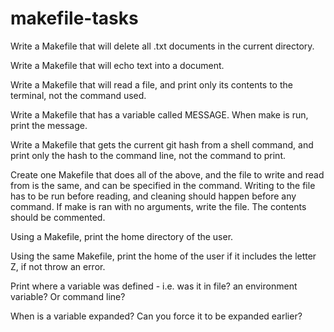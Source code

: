 # makefile-tasks

Write
 a Makefile that will delete all .txt documents in the current directory.



Write
 a Makefile that will echo text into a document.



Write
 a Makefile that will read a file, and print only its contents to the terminal, not the command used.



Write
 a Makefile that has a variable called MESSAGE. When make is run, print the message.



Write
 a Makefile that gets the current git hash from a shell command, and print only the hash to the command line, not the command to print.



Create
 one Makefile that does all of the above, and the file to write and read from is the same, and can be specified in the command. Writing to the file has to be run before reading, and cleaning should happen before any command. If make is ran with no arguments,
 write the file. The contents should be commented.



Using
 a Makefile, print the home directory of the user.



Using
 the same Makefile, print the home of the user if it includes the letter Z, if not throw an error.



Print
 where a variable was defined - i.e. was it in file? an environment variable? Or command line?



When
 is a variable expanded? Can you force it to be expanded earlier?
